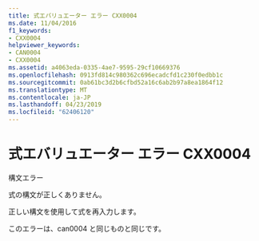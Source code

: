 ```yaml
---
title: 式エバリュエーター エラー CXX0004
ms.date: 11/04/2016
f1_keywords:
- CXX0004
helpviewer_keywords:
- CAN0004
- CXX0004
ms.assetid: a4063eda-0335-4ae7-9595-29cf10669376
ms.openlocfilehash: 0913fd814c980362c696ecadcfd1c230f0edbb1c
ms.sourcegitcommit: 0ab61bc3d2b6cfbd52a16c6ab2b97a8ea1864f12
ms.translationtype: MT
ms.contentlocale: ja-JP
ms.lasthandoff: 04/23/2019
ms.locfileid: "62406120"
---
```

# <a name="expression-evaluator-error-cxx0004"></a>式エバリュエーター エラー CXX0004

構文エラー

式の構文が正しくありません。

正しい構文を使用して式を再入力します。

このエラーは、can0004 と同じものと同じです。